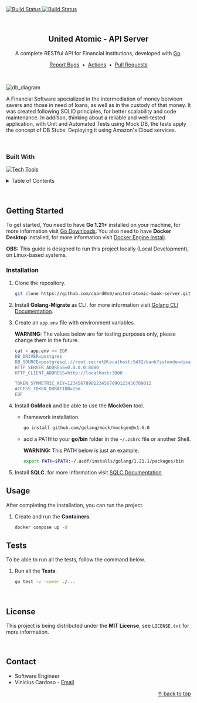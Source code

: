 <div id="top"></div>


<!-- CI Badge -->
<a href="https://github.com/caard0s0/united-atomic-bank-server/actions/workflows/ci.yml">
    <img src="https://github.com/caard0s0/united-atomic-bank-server/actions/workflows/ci.yml/badge.svg?branch=main" alt="Build Status">
</a>

<!-- Build & Publish Docker Badge -->
<a href="https://github.com/caard0s0/united-atomic-bank-server/actions/workflows/deploy.yml">
    <img src="https://github.com/caard0s0/united-atomic-bank-server/actions/workflows/deploy.yml/badge.svg?branch=main" alt="Build Status">
</a>

&nbsp;


<!-- About the Project -->
<div align="center">
    <h2>United Atomic - API Server</h2>
    <p>A complete RESTful API for Financial Institutions, developed with <a href="https://go.dev/">Go</a>.</p>
    <a href="https://github.com/caard0s0/united-atomic-bank-server/issues">Report Bugs</a>
    &nbsp;&bull;&nbsp;
    <a href="https://github.com/caard0s0/united-atomic-bank-server/actions">Actions</a>
    &nbsp;&bull;&nbsp;
    <a href="https://github.com/caard0s0/united-atomic-bank-server/pulls">Pull Requests</a>
</div>

&nbsp;

![db_diagram](https://github.com/caard0s0/united-atomic-bank/assets/95318788/1032912b-ea59-4588-b1e8-5c79c2409d4a)

A Financial Software specialized in the intermediation of money between savers and those in need of loans, as well as in the custody of that money. It was created following SOLID principles, for better scalability and code maintenance. In addition, thinking about a reliable and well-tested application, with Unit and Automated Tests using Mock DB, the tests apply the concept of DB Stubs. Deploying it using Amazon's Cloud services.

&nbsp;

<h3>Built With</h3>

[![Tech Tools](https://skillicons.dev/icons?i=go,postgres,docker,aws,kubernetes,githubactions,postman)](https://skillicons.dev)


<!-- Table of Contents -->
<details>
  <summary>Table of Contents</summary>
    <ol>
        <li>
            <a href="#getting-started">Getting Started</a>
            <ul>
                <li><a href="#installation">Installation</a></li>
                <li><a href="#usage">Usage</a></li>
                <li><a href="#tests">Tests</a></li>
            </ul>
        </li>
        <li><a href="#license">License</a></li>
        <li><a href="#contact">Contact</a></li>
    </ol>
</details>

&nbsp;


<!-- Getting Started -->
<h2 id="getting-started">Getting Started</h2>

<p>To get started, You need to have <strong>Go 1.21+</strong> installed on your machine, for more information visit <a href="https://go.dev/dl/">Go Downloads</a>. You also need to have <strong>Docker Desktop</strong> installed, for more information visit <a href="https://docs.docker.com/engine/install/">Docker Engine Install</a>.</p>

<p><strong>OBS:</strong> This guide is designed to run this project locally (Local Development), on Linux-based systems.</p>


<!-- Installation -->
<h3 id="installation">Installation</h3>

1. Clone the repository.
    ```bash
    git clone https://github.com/caard0s0/united-atomic-bank-server.git
    ```

2. Install <strong>Golang-Migrate</strong> as CLI. for more information visit <a href="https://github.com/golang-migrate/migrate/tree/master/cmd/migrate">Golang CLI Documentation</a>.

3. Create an `app.env` file with environment variables.

    <strong>WARNING:</strong> The values ​​below are for testing purposes only, please change them in the future.

    ```bash
    cat > app.env << EOF
    DB_DRIVER=postgres
    DB_SOURCE=postgresql://root:secret@localhost:5432/bank?sslmode=disable
    HTTP_SERVER_ADDRESS=0.0.0.0:8080
    HTTP_CLIENT_ADDRESS=http://localhost:3000

    TOKEN_SYMMETRIC_KEY=12345678901234567890123456789012
    ACCESS_TOKEN_DURATION=15m
    EOF
    ```

4. Install <strong>GoMock</strong> and be able to use the <strong>MockGen</strong> tool.

    * Framework installation.

        ```bash
        go install github.com/golang/mock/mockgen@v1.6.0
        ```

    * add a PATH to your <strong>go/bin</strong> folder in the `~/.zshrc` file or another Shell.

        <strong>WARNING:</strong> This PATH below is just an example.

        ```bash
        export PATH=$PATH:~/.asdf/installs/golang/1.21.1/packages/bin
        ```

5. Install <strong>SQLC</strong>. for more information visit <a href="https://docs.sqlc.dev/en/latest/index.html">SQLC Documentation</a>.


<!-- Usage -->
<h2 id="usage">Usage</h2>

<p>After completing the installation, you can run the project.</p>

1. Create and run the <strong>Containers</strong>.

    ```cmd
    docker compose up -d
    ```


<!-- Tests -->
<h2 id="tests">Tests</h2>

<p>To be able to run all the tests, follow the command below.</p>

1. Run all the <strong>Tests</strong>.

    ```cmd
    go test -v -cover ./...
    ```


<br>

<!-- License -->
<h2 id="license">License</h2>

This project is being distributed under the <strong>MIT License</strong>, see ```LICENSE.txt``` for more information.


<br>

<!-- Contact -->
<h2 id="contact">Contact</h2>

* Software Engineer  
* Vinicius Cardoso - <a href="mailto:cardoso.business.ctt@gmail.com">Email</a>

<p align="right">
    <a href="#top"> &uarr; back to top</a>
</p> 
